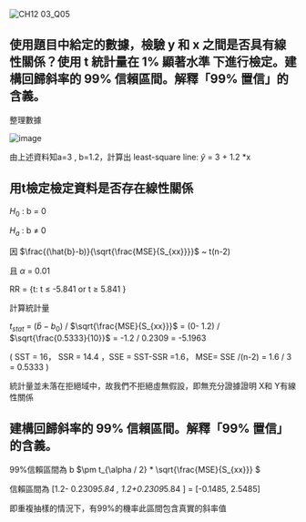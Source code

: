 ![CH12 03_Q05](https://github.com/user-attachments/assets/5e31d150-18c9-4409-91a2-c8442091357a)

使用題目中給定的數據，檢驗 y 和 x 之間是否具有線性關係？使用 t 統計量在 1% 顯著水準 下進行檢定。建構回歸斜率的 99% 信賴區間。解釋「99% 置信」的含義。
---

整理數據

![image](https://github.com/user-attachments/assets/4ddef20e-9efd-4b0d-9b49-6cb9ab05ccdb)

由上述資料知a=3 , b=1.2，計算出 least-square line: $\hat{y}$ = 3 + 1.2 *x


用t檢定檢定資料是否存在線性關係
---
$H_0$ : b = 0

$H_a$ : b $\ne$ 0

因 $\frac{(\hat{b}-b)}{\sqrt{\frac{MSE}{S_{xx}}}}$  ~ t(n-2)

且 $\alpha$ = 0.01

RR = {t: t $\le$ -5.841 or t $\ge$ 5.841  }

計算統計量

$t_{stat}$ = $(\hat{b}-b_0)$ / $\sqrt{\frac{MSE}{S_{xx}}}$ = (0- 1.2) / $\sqrt{\frac{0.5333}{10}}$ = -1.2 / 0.2309 = -5.1963

( SST = 16， SSR = 14.4 ，SSE = SST-SSR =1.6， MSE= SSE /(n-2) = 1.6 / 3 = 0.5333 )

統計量並未落在拒絕域中，故我們不拒絕虛無假設，即無充分證據證明 X和 Y有線性關係


建構回歸斜率的 99% 信賴區間。解釋「99% 置信」的含義。
---

99%信賴區間為 b $\pm t_{\alpha / 2} * \sqrt{\frac{MSE}{S_{xx}}} $ 

信賴區間為 [1.2- 0.2309*5.84 , 1.2+0.2309*5.84 ] = [-0.1485, 2.5485]

即重複抽樣的情況下，有99%的機率此區間包含真實的斜率值

